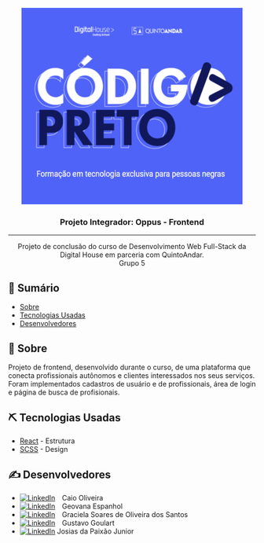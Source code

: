 <p align="center">
  <a href="" rel="noopener">
  <img width=450px height=400px src="./src/assets/img/logo-CP.png" alt="Logo do curso"></a>
</p>

<h3 align="center">Projeto Integrador: Oppus - Frontend</h3>

---

<p align="center"> Projeto de conclusão do curso de Desenvolvimento Web Full-Stack da Digital House em parceria com QuintoAndar.
    <br>
  Grupo 5
</p>

## 📝 Sumário

- [Sobre](#sobre)
- [Tecnologias Usadas](#tecnologias-usadas)
- [Desenvolvedores](#desenvolvedores)

## 🧐 Sobre <a name = "sobre"></a>

Projeto de frontend, desenvolvido durante o curso, de uma plataforma que conecta profissionais autônomos e clientes interessados nos seus serviços. Foram implementados cadastros de usuário e de profissionais, área de login e página de busca de profisionais.

## ⛏️ Tecnologias Usadas <a name = "tecnologias-usadas"></a>

- [React](https://pt-br.reactjs.org/) - Estrutura
- [SCSS](https://sass-lang.com/) - Design

## ✍️ Desenvolvedores <a name = "desenvolvedores"></a>

- [![LinkedIn](https://icons.iconarchive.com/icons/papirus-team/papirus-apps/16/github-icon.png "GitHub")](https://github.com/CaioSilvaOliveira) Caio Oliveira
- [![LinkedIn](https://icons.iconarchive.com/icons/papirus-team/papirus-apps/16/github-icon.png "GitHub")](https://github.com/GeovanaEspanhol) Geovana Espanhol
- [![LinkedIn](https://icons.iconarchive.com/icons/papirus-team/papirus-apps/16/github-icon.png "GitHub")](https://github.com/) Graciela Soares de Oliveira dos Santos
- [![LinkedIn](https://icons.iconarchive.com/icons/papirus-team/papirus-apps/16/github-icon.png "GitHub")](https://github.com/ovatsugbp) Gustavo Goulart
- [![LinkedIn](https://icons.iconarchive.com/icons/papirus-team/papirus-apps/16/github-icon.png "GitHub")](https://github.com/1001Josias) Josias da Paixão Junior
